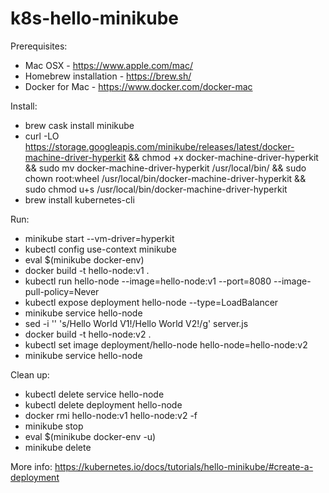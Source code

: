 # k8s-hello-minikube

Prerequisites:
- Mac OSX - https://www.apple.com/mac/
- Homebrew installation - https://brew.sh/
- Docker for Mac - https://www.docker.com/docker-mac

Install:
- brew cask install minikube
- curl -LO https://storage.googleapis.com/minikube/releases/latest/docker-machine-driver-hyperkit && chmod +x docker-machine-driver-hyperkit && sudo mv docker-machine-driver-hyperkit /usr/local/bin/ && sudo chown root:wheel /usr/local/bin/docker-machine-driver-hyperkit && sudo chmod u+s /usr/local/bin/docker-machine-driver-hyperkit
- brew install kubernetes-cli

Run:
- minikube start --vm-driver=hyperkit
- kubectl config use-context minikube
- eval $(minikube docker-env)
- docker build -t hello-node:v1 .
- kubectl run hello-node --image=hello-node:v1 --port=8080 --image-pull-policy=Never
- kubectl expose deployment hello-node --type=LoadBalancer
- minikube service hello-node
- sed -i '' 's/Hello World V1!/Hello World V2!/g' server.js
- docker build -t hello-node:v2 .
- kubectl set image deployment/hello-node hello-node=hello-node:v2
- minikube service hello-node

Clean up:
- kubectl delete service hello-node
- kubectl delete deployment hello-node
- docker rmi hello-node:v1 hello-node:v2 -f
- minikube stop
- eval $(minikube docker-env -u)
- minikube delete

More info: https://kubernetes.io/docs/tutorials/hello-minikube/#create-a-deployment

